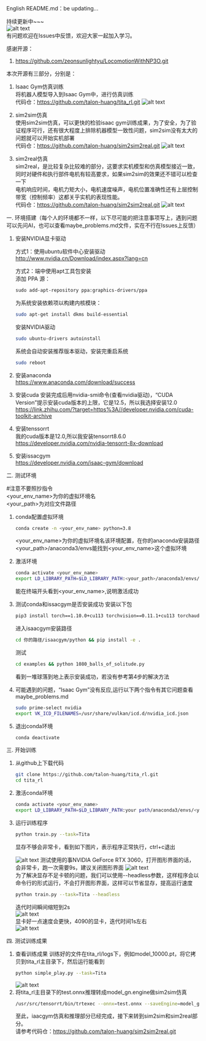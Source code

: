 English README.md：be updating...

持续更新中~~~  
![alt text](pictures_videos/output.gif)  
有问题欢迎在Issues中反馈，欢迎大家一起加入学习。

感谢开源：
1. https://github.com/zeonsunlightyu/LocomotionWithNP3O.git

本次开源有三部分，分别是：  
1. Isaac Gym仿真训练  
        将机器人模型导入到Isaac Gym中，进行仿真训练  
代码仓：https://github.com/talon-huang/tita_rl.git
![alt text](<pictures_videos/isaac_gym.gif>)
    
2. sim2sim仿真  
        使用sim2sim仿真，可以更快的检验isaac gym训练成果，为了安全，为了验证程序可行，还有很大程度上排除机器模型一致性问题，sim2sim没有太大的问题就可以开始实机部署  
    代码仓：https://github.com/talon-huang/sim2sim2real.git
![alt text](<pictures_videos/sim_webots.gif>)
3. sim2real仿真  
        sim2real，是比较复杂比较难的部分，这要求实机模型和仿真模型接近一致，同时对硬件和执行部件电机有较高要求，如果sim2sim的效果还不错可以检查一下  
        电机响应时间，电机力矩大小，电机速度噪声，电机位置准确性还有上层控制带宽（控制频率）这都关乎实机的表现性能。  
    代码仓：https://github.com/talon-huang/sim2sim2real.git 
![alt text](pictures_videos/real_robot.gif)

一. 环境搭建（每个人的环境都不一样，以下尽可能的把注意事项写上，遇到问题可以先问AI，也可以查看maybe_problems.md文件，实在不行在Issues上反馈）

1. 安装NVIDIA显卡驱动

    方式1：使用ubuntu软件中心安装驱动  
        http://www.nvidia.cn/Download/index.aspx?lang=cn

    方式2：端中使用apt工具包安装  
        添加 PPA 源：  
    ```markdown
    sudo add-apt-repository ppa:graphics-drivers/ppa  
    ``` 
    为系统安装依赖项以构建内核模块： 
    ```bash 
    sudo apt-get install dkms build-essential  
    ```  
    安装NVIDIA驱动  
    ```bash 
    sudo ubuntu-drivers autoinstall  
    ```
    系统会自动安装推荐版本驱动，安装完重启系统  
    ```bash 
    sudo reboot  
    ```

2. 安装anaconda  
    https://www.anaconda.com/download/success  

3. 安装cuda
    安装完成后用nvidia-smi命令(查看nvidia驱动)，“CUDA Version”提示安装cuda版本的上限，它是12.5，所以我选择安装12.0  
    https://link.zhihu.com/?target=https%3A//developer.nvidia.com/cuda-toolkit-archive

4. 安装tenssorrt  
    我的cuda版本是12.0,所以我安装tensorrt8.6.0  
    https://developer.nvidia.com/nvidia-tensorrt-8x-download

5. 安装issacgym  
    https://developer.nvidia.com/isaac-gym/download  

二. 测试环境

#注意不要照抄指令  
    <your_env_name>为你的虚拟环境名  
    <your_path>为对应文件路径  

1. conda配置虚拟环境
    ```bash
    conda create -n <your_env_name> python=3.8
    ```
    <your_env_name>为你的虚拟环境名该环境配置，在你的anaconda安装路径<your_path>/anaconda3/envs能找到<your_env_name>这个虚拟环境  
2. 激活环境
    ```bash
    conda activate <your_env_name>
    export LD_LIBRARY_PATH=$LD_LIBRARY_PATH:<your_path>/anaconda3/envs/<your_env_name>/lib
    ```
    能在终端开头看到<your_env_name>,说明激活成功

3. 测试conda和issacgym是否安装成功
        安装以下包
    ```bash
    pip3 install torch==1.10.0+cu113 torchvision==0.11.1+cu113 torchaudio==0.10.0+cu113 -f https://download.pytorch.org/whl/cu113/torch_stable.html
    ```
    进入isaacgym安装路径
    ```bash
    cd 你的路径/isaacgym/python && pip install -e .  
    ```
    测试
    ```bash
    cd examples && python 1080_balls_of_solitude.py
    ```
    看到一堆球落到地上表示安装成功，若没有参考第4步的解决方法

4. 可能遇到的问题，“Isaac Gym”没有反应,运行以下两个指令有其它问题查看maybe_problems.md
    ```bash
    sudo prime-select nvidia
    export VK_ICD_FILENAMES=/usr/share/vulkan/icd.d/nvidia_icd.json
5. 退出conda环境
    ```bash
    conda deactivate
    ```

三. 开始训练

1. 从github上下载代码
    ```bash
    git clone https://github.com/talon-huang/tita_rl.git
    cd tita_rl
    ```
2. 激活conda环境   
    ```bash 
    conda activate <your_env_name>
    export LD_LIBRARY_PATH=$LD_LIBRARY_PATH:your path/anaconda3/envs/<your_env_name>/lib
    ```
3. 运行训练程序
    ```bash
    python train.py --task=Tita
    ```
    显存不够会非常卡，看到如下图片，表示程序正常执行，ctrl+c退出

    ![alt text](pictures_videos/image-1.png)
    测试使用的事NVIDIA GeForce RTX 3060，打开图形界面的话，会非常卡，跑一次需要9s，建议关闭图形界面
    ![alt text](pictures_videos/image-2.png)\
    为了解决显存不足卡顿的问题，我们可以使用--headless参数，这样程序会以命令行的形式运行，不会打开图形界面，这样可以节省显存，提高运行速度
    
    ```bash
    python train.py --task=Tita --headless
    ```
    迭代时间瞬间缩短到2s  
    ![alt text](pictures_videos/image-3.png)  
    显卡好一点速度会更快，4090的显卡，迭代时间1s左右  
    ![alt text](pictures_videos/c7f9d78b-e6f7-46a5-b9cc-187ca142d9f5.jpeg)

四. 测试训练成果
1. 查看训练成果
        训练好的文件在tita_rl/logs下，例如model_10000.pt，将它拷贝到tita_rl主目录下，然后运行能看到
    ```bash
    python simple_play.py --task=Tita
    ```
    ![alt text](<pictures_videos/isaac_gym.gif>)
2. 将tita_rl主目录下的test.onnx推理转成model_gn.engine做sim2sim仿真
    ```bash
    /usr/src/tensorrt/bin/trtexec --onnx=test.onnx --saveEngine=model_gn.engine
    ```
    至此，iaacgym仿真和推理部分已经完成，接下来转到sim2sim和sim2real部分。  
    请参考代码仓：https://github.com/talon-huang/sim2sim2real.git